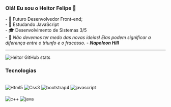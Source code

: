 ### Olá! Eu sou o Heitor Felipe 👋
<div>
    <div>
        - 🚀 Futuro Desenvolvedor Front-end;
        <br>
        - 🌱 Estudando JavaScript
        <br>
        - 🎓 Desenvolvimento de Sistemas 3/5
        <br>
        - 📖 <cite>Não devemos ter medo das novas ideias! Elas podem significar a diferença entre o triunfo e o fracasso. - <strong>Napoleon Hill</strong></cite>
    </div>

</div>
<hr>


![Heitor GitHub stats](https://github-readme-stats.vercel.app/api?username=HeitorFelipeDev&show_icons=true&theme=radical)

### Tecnologias
<div style="display: inline_block">
    <br>
    <img align="center" alt="Html5" src="https://img.shields.io/badge/HTML5-E34F26?style=for-the-badge&logo=html5&logoColor=white">
    <img align="center" alt="Css3" src="https://img.shields.io/badge/CSS3-1572B6?style=for-the-badge&logo=css3&logoColor=white">
    <img align="center" alt="bootstrap4" src="https://img.shields.io/badge/Bootstrap-563D7C?style=for-the-badge&logo=bootstrap&logoColor=white">
    <img align="center" alt="javascript" src="https://img.shields.io/badge/JavaScript-F7DF1E?style=for-the-badge&logo=javascript&logoColor=black">
</div>

<div style="display: inline_block">
    <br>
    <img align="center" alt="c++" src="https://img.shields.io/badge/C%2B%2B-00599C?style=for-the-badge&logo=c%2B%2B&logoColor=white">
    <img align="center" alt="java" src="https://img.shields.io/badge/Java-ED8B00?style=for-the-badge&logo=java&logoColor=white">
</div>



